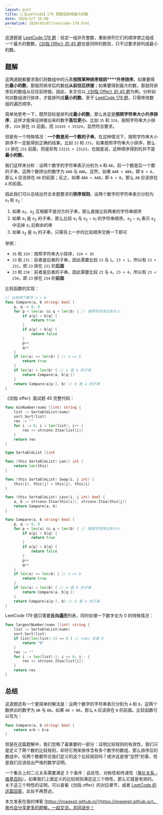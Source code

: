 ```yaml
---
layout: post
title: 📝【LeetCode】179 把数组排成最大的数
date: 2020/3/7 15:00
permalink: 2020/03/07/leetcode-179.html
---
```


这道题是 [LeetCode 179 题](https://leetcode-cn.com/problems/largest-number/)：给定一组非负整数，重新排列它们的顺序使之组成一个最大的整数。[《剑指 Offer》的 45 题](https://leetcode-cn.com/problems/ba-shu-zu-pai-cheng-zui-xiao-de-shu-lcof/)也是同样的题目，只不过要求排列成最小的数。

## 题解
这两道题都要求我们将数组中的元素**按照某种排序规则****升序排序**。如果要得到**最小的数**，那就将排序后的数组**从前往后拼接**；如果要得到最大的数，那就将排序后的数组从后往前拼接。因此，本文仅以[《剑指 Offer》的 45 题](https://leetcode-cn.com/problems/ba-shu-zu-pai-cheng-zui-xiao-de-shu-lcof/)为例，分析如何对数组进行排序，才能排列成**最小的数**。至于 [LeetCode 179 题](https://leetcode-cn.com/problems/largest-number/)，只需修改数组的遍历顺序。

简单地思考一下，既然目标是排列成**最小的数**，那么肯定是**按照字符串大小升序排序**，这样才能保证拼接出来的数字**高位更小**。比如 `35` 和 `324`，按照字符串大小排序，`324` 排在 `35` 前面，而 `32435 < 35324`，显然符合要求。

但是有一个特殊情况：**一个数是另一个数的子串**。在这种情况下，按照字符串大小排序不一定能得到正确的结果。比如 `23` 和 `231`，如果按照字符串大小排序，那么 `23` 排在 `231` 前面，但是却有 `23231 > 23123`，也就是说，这种顺序得到的并不是**最小的数**。

我们这样来分析：设两个数字的字符串表示分别为 `A` 和 `AB`，前一个数是后一个数的子串，这两个数拼出的数字为 `AAB` 与 `ABA`。显然，如果 `AAB < ABA`，即 `B < A`，那么 `A` 应该排在 `AB` 的前面；反之，如果 `ABA < AAB`，即 `A < B`，那么 `AB` 应该排在 `A` 的前面。

因此我们可以总结出符合本题要求的**排序规则**。设两个数字的字符串表示分别为 $s_1$ 和 $s_2$：
1. 如果 $s_1$、$s_2$ 互相都不是对方的子串，那么直接比较两者的字符串顺序
2. 如果 $s_1$ 是 $s_2$ 的子串，那么比较 $s_1$ 与 $s_2-s_1$ 的字符串顺序。$s_2-s_1$ 表示 $s_2$ 中去掉 $s_1$ 后剩余的串
3. 如果 $s_2$ 是 $s_1$ 的子串，只需将上一步的比较顺序交换一下即可

举例：
* `35` 和 `324`：按照字符串大小排序，`324 < 35`
* `23` 和 `231`：前者是后者的子串，因此需要比较 `23` 与 `1`。`23 > 1`，所以有 `23 > 231`，即 `23` 排在 `231` 的**后面**
* `23` 和 `234`：前者是后者的子串，因此需要比较 `23` 与 `4`。`23 < 4`，所以有 `23 < 234`，即 `23` 排在 `234` 的**前面**

比较函数的实现：
```go
// 比较两个数字 a < b
func Compare(a, b string) bool { 
	p, q := 0, 0
	for p < len(a) && q < len(b) { // 按照字符序比较大小
		if a[p] < b[q] {
			return true
		}
		if a[p] > b[q] {
			return false
		}
		p++
		q++
	}
	if len(a) == len(b) { // a == b
		return true
	}
	if len(a) < len(b) { // a 是 b 的子串
		return Compare(a, b[q:])
	}
	return Compare(a[p:], b) // b 是 a 的子串
}
```

《剑指 offer》面试题 45 完整代码：
```go
func minNumber(nums []int) string {
	list := SortableList(nums)
	sort.Sort(list)
	res := ""
	for i := 0; i < len(list); i++ {
		res += strconv.Itoa(list[i])
	}
	return res
}

type SortableList []int

func (this SortableList) Len() int {
	return len(this)
}

func (this SortableList) Swap(i, j int) {
	this[i], this[j] = this[j], this[i]
}

func (this SortableList) Less(i, j int) bool {
	a, b := strconv.Itoa(this[i]), strconv.Itoa(this[j])
	return Compare(a, b)
}

func Compare(a, b string) bool {
	p, q := 0, 0
	for p < len(a) && q < len(b) { // 按照字符序比较大小
		if a[p] < b[q] {
			return true
		}
		if a[p] > b[q] {
			return false
		}
		p++
		q++
	}
	if len(a) == len(b) { // a == b
		return true
	}
	if len(a) < len(b) { // a 是 b 的子串
		return Compare(a, b[q:])
	}
	return Compare(a[p:], b) // b 是 a 的子串
}
```

LeetCode 179 题只需要**反向遍历**列表，同时处理一下数字全为 0 的特殊情况：
```go
func largestNumber(nums []int) string {
	list := SortableList(nums)
	sort.Sort(list)
	if list[len(list)-1] == 0 { // nums 全是 0
		return "0"
	}
	res := ""
	for i := len(list)-1; i >= 0; i-- {
		res += strconv.Itoa(list[i])
	}
	return res
}
```


## 总结
这道题还有一个更简单的解法是：设两个数字的字符串表示分别为 `A` 和 `B`，这两个数拼出的数字为 `AB` 与 `BA`。如果 `AB < BA`，那么 `A` 应该排在 `B` 的前面。比较函数可以写为：
```go
func Compare(a, b string) bool {
	return a+b < b+a
}
```

但是在这篇题解中，我们忽略了最重要的一部分：证明比较规则的有效性。我们只是定义了两个数的比较规则，却将它用来排序含有多个数字的数组，那么排序后的数组中，任两个数都符合我们定义的这个比较规则吗？或许这是很“显然”的事，但是我们应该给出严格的数学证明。

一个集合上的二元关系需要满足 3 个条件：自反性、对称性和传递性（[等价关系 - 维基百科](https://zh.wikipedia.org/wiki/%E7%AD%89%E4%BB%B7%E5%85%B3%E7%B3%BB)）。如果我们上面定义的比较规则满足这三个特性，那么它就是有效的。关于这三个特性的证明，可以查看《剑指 offer》的对应章节，或者 [LeetCode 的这篇回答](https://leetcode-cn.com/problems/largest-number/solution/zui-da-shu-bi-jiao-gui-ze-chuan-di-xing-yi-ji-suan/)，此处不再赘述。

本文发表在我的博客 [https://imageslr.github.io/](https://imageslr.github.io/)。我也会分享更多的题解，一起交流，共同进步！
